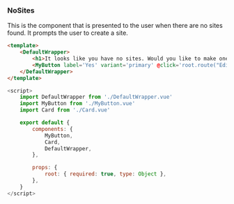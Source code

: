 ### NoSites

This is the component that is presented to the user when there are no sites found. It prompts the user to create a site.

```html
<template>
    <DefaultWrapper>
        <h1>It looks like you have no sites. Would you like to make one?</h1>
        <MyButton label='Yes' variant='primary' @click='root.route("EditSite")'/>
    </DefaultWrapper>
</template>
```

```javascript
<script>
    import DefaultWrapper from './DefaultWrapper.vue'
    import MyButton from './MyButton.vue'
    import Card from './Card.vue'

    export default {
        components: {
            MyButton,
            Card,
            DefaultWrapper,
        },

        props: {
            root: { required: true, type: Object },
        },
    }
</script>
```
